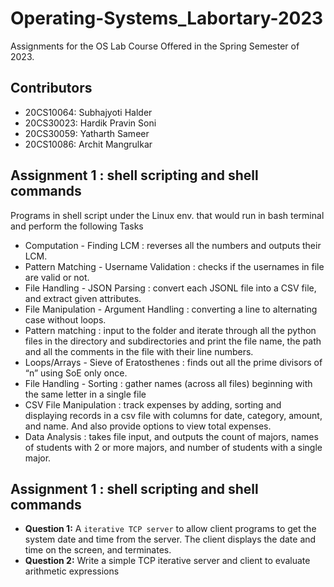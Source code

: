 # Operating-Systems_Labortary-2023
Assignments for the OS Lab Course Offered in the Spring Semester of 2023.

## Contributors
- 20CS10064: Subhajyoti Halder
- 20CS30023: Hardik Pravin Soni
- 20CS30059: Yatharth Sameer
- 20CS10086: Archit Mangrulkar

## Assignment 1 : shell scripting and shell commands
Programs in shell script under the Linux env. that would run in bash terminal and perform the following Tasks
- Computation - Finding LCM : reverses all the numbers and outputs their LCM.
- Pattern Matching - Username Validation : checks if the usernames in file are valid or not.
- File Handling - JSON Parsing : convert each JSONL file into a CSV file, and extract given attributes.
- File Manipulation - Argument Handling : converting a line to alternating case without loops.
- Pattern matching : input to the folder and iterate through all the python files in the directory and subdirectories and print the file name, the path and all the comments in the file with their line numbers.
- Loops/Arrays - Sieve of Eratosthenes : finds out all the prime divisors of “n” using SoE only once.
- File Handling - Sorting :  gather names (across all files) beginning with the same letter in a single file
- CSV File Manipulation : track expenses by adding, sorting and displaying records in a csv file with columns for date, category, amount, and name. And also provide options to view total expenses.
- Data Analysis : takes file input, and outputs the count of majors, names of students with 2 or more majors, and number of students with a single major.


## Assignment 1 : shell scripting and shell commands
- **Question 1:** A <code>iterative TCP server</code> to allow client programs to get the system date and time from the server. The client displays the date and time on the screen, and terminates.
- **Question 2:** Write a simple TCP iterative server and client to evaluate arithmetic expressions

<!-- .
## Instruction
- **Create virtual environment**
```bash
sudo pip install virtualenv      # This may already be installed
virtualenv .env                  # Create a virtual environment
```
- **Run** start.sh **bash To Start Web Application**
```bash
./start.sh                       # All neccessary library will be downloaded
```
- **Open http://127.0.0.1:8000 in  your browser**
. -->

